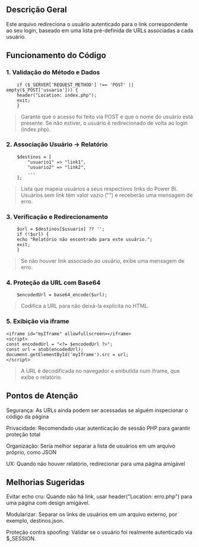## Descrição Geral
 Este arquivo redireciona o usuário autenticado para o link correspondente ao seu login, baseado em uma lista pré-definida de URLs associadas a cada usuário.

## Funcionamento do Código
### 1. Validação do Método e Dados
        if ($_SERVER['REQUEST_METHOD'] !== 'POST' || empty($_POST['usuario'])) {
        header("Location: index.php");
        exit;
        } 
 > Garante que o acesso foi feito via POST e que o nome do usuário está presente. Se não estiver, o usuário é redirecionado de volta ao login (index.php).

### 2. Associação Usuário → Relatório
        $destinos = [
            "usuario1" => "link1",
            "usuario2" => "link2",
            ...
        ];
 > Lista que mapeia usuários a seus respectivos links do Power BI. Usuários sem link têm valor vazio ("") e receberão uma mensagem de erro.

 ### 3. Verificação e Redirecionamento
        $url = $destinos[$usuario] ?? '';
        if (!$url) {
        echo "Relatório não encontrado para este usuário.";
        exit;
        }
 > Se não houver link associado ao usuário, exibe uma mensagem de erro.

 ### 4. Proteção da URL com Base64
        $encodedUrl = base64_encode($url);
 > Codifica a URL para não deixá-la explícita no HTML.

 ### 5. Exibição via iframe
    <iframe id="myIframe" allowfullscreen></iframe>
    <script>
    const encodedUrl = "<?= $encodedUrl ?>";
    const url = atob(encodedUrl);
    document.getElementById('myIframe').src = url;
    </script>
 > A URL é decodificada no navegador e embutida num iframe, que exibe o relatório.

## Pontos de Atenção
 Segurança:	As URLs ainda podem ser acessadas se alguém inspecionar o código da página
 
 Privacidade: Recomendado usar autenticação de sessão PHP para garantir proteção total
 
 Organização: Seria melhor separar a lista de usuários em um arquivo próprio, como JSON
 
 UX: Quando não houver relatório, redirecionar para uma página amigável

## Melhorias Sugeridas
 Evitar echo cru: Quando não há link, usar header("Location: erro.php") para uma página com design amigável.
 
 Modularizar: Separar os links de usuários em um arquivo externo, por exemplo, destinos.json.
 
 Proteção contra spoofing: Validar se o usuário foi realmente autenticado via $_SESSION.

